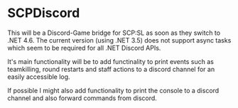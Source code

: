 # SCPDiscord

This will be a Discord-Game bridge for SCP:SL as soon as they switch to .NET 4.6. The current version (using .NET 3.5) does not support async tasks which seem to be required for all .NET Discord APIs.

It's main functionality will be to add functinality to print events such as teamkilling, round restarts and staff actions to a discord channel for an easily accessible log.

If possible I might also add functionality to print the console to a discord channel and also forward commands from discord.
